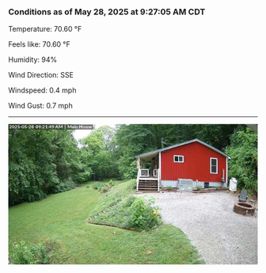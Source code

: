### Conditions as of May 28, 2025 at 9:27:05 AM CDT 

Temperature: 70.60 &deg;F

Feels like: 70.60 &deg;F

Humidity: 94%

Wind Direction: SSE

Windspeed: 0.4 mph

Wind Gust: 0.7 mph

---

<img src="./images/latest.jpeg"/>

